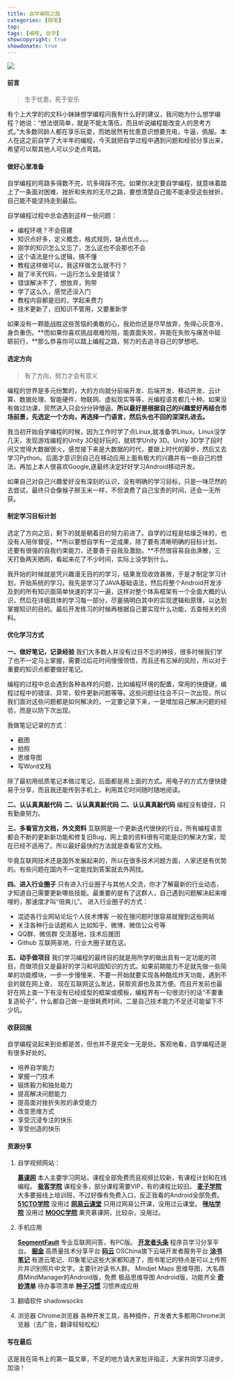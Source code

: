 ```yaml
---
title: 自学编程之路
categories: [随笔]
top:
tags: [编程, 自学]
showcopyright: true
showdonate: true
---
```




![](http://upload-images.jianshu.io/upload_images/1001659-7535c9e3fe16240d?imageMogr2/auto-orient/strip%7CimageView2/2/w/1240)

#### 前言
> 生于忧患，死于安乐

有个上大学的的文科小妹妹想学编程问我有什么好的建议，我问她为什么想学编程？她说：“想法很简单，就是不能太落伍，而且听说编程能改变人的思考方式。”大多数同龄人都在享乐玩耍，而她居然有忧患意识想要充电，牛逼，佩服。本人在这之前自学了大半年的编程，今天就把自学过程中遇到问题和经验分享出来，希望可以帮其他人可以少走点弯路。
<!--more-->
#### 做好心里准备

自学编程的弯路多得数不完，坑多得踩不完。如果你决定要自学编程，就意味着踏上了一条面对困难、挫折和失败的无尽之路，要想清楚自己能不能承受这些挫折，自己能不能坚持走到最后。

自学编程过程中总会遇到这样一些问题：
* 编程环境？不会搭建
* 知识点好多，定义概念，格式规则，缺点优点。。。
* 刚学的知识怎么又忘了，怎么这也不会那也不会
* 这个语法是什么逻辑，搞不懂
* 教程这样做可以，我这样做怎么就不行？
* 敲了半天代码，一运行怎么全是错误？
* 错误解决不了，想放弃，狗带
* 学了这么久，感觉还没入门
* 教程内容都是旧的，学起来费力
* 技术更新了，旧知识不管用，又要重新学

如果没有一颗能战胜这些苦恼的勇敢的心，我劝你还是尽早放弃，免得心灰意冷，身负重伤。**而如果你喜欢挑战艰难险阻，能直面失败，并能在失败与痛苦中砥砺前行，**那么恭喜你可以踏上编程之路，努力的去追寻自己的梦想吧。

#### 选定方向
> 有了方向，努力才会有意义

编程的世界是多元纷繁的，大的方向就分前端开发、后端开发、移动开发、云计算、数据处理、智能硬件、物联网、虚拟现实等等，光编程语言都几十种。如果没有做过功课，贸然进入只会分分钟懵逼。**所以最好是根据自己的兴趣爱好再结合市场前景，先选定一个方向，再选择一门语言，然后头也不回的深深扎进去。**

我当初开始自学编程的时候，因为工作时学了点Linux,就准备学Linux。Linux没学几天，发现游戏编程的Unity 3D挺好玩的，就转学Unity 3D。Unity 3D学了段时间又觉得大数据很火，感觉接下来是大数据的时代，要跟上时代的脚步，然后又去学习Python。后面才意识到自己在移动应用上面有极大的兴趣并有一些自己的想法，再加上本人很喜欢Google,遂最终决定好好学习Android移动开发。

如果自己对自己兴趣爱好没有深刻的认识，没有明确的学习目标，只是一味茫然的去尝试，最终只会像猴子掰玉米一样，不但浪费了自己宝贵的时间，还会一无所获。

#### 制定学习目标计划
选定了方向之后，剩下的就是朝着目的努力前进了。自学的过程是枯燥乏味的，也没有人陪伴督促，**所以要想自学有一定成果，除了要有清晰明确的目标计划，还要有很强的自我约束能力，还要善于自我及激励。**不然很容易自由涣散，三天打鱼两天晒网，看起来花了不少时间，实际上没学到什么。

我开始的时候就是凭兴趣漫无目的的学习，结果发现收效甚微，于是才制定学习计划，开始系统的学习。我先是学习了JAVA基础语法，然后将整个Android开发涉及到的所有知识面简单快速的学习一遍，这样对整个体系框架有一个全面大概的认识，然后在详细具体的学习每一部分，尽量搞明白其中的实现逻辑和原理，以达到掌握知识的目的。最后开发练习的时候再根据自己要实现什么功能，去查相关的资料。

#### 优化学习方式
**一、做好笔记，记录经验**
我们大多数人并没有过目不忘的神技，很多时候我们学了也不一定马上掌握，需要过后花时间慢慢领悟，而且还有忘掉的风险，所以对于重要的知识点都要做好笔记。

编程的过程中总会遇到各种各样的问题，比如编程环境的配置，常用的快捷键，编程过程中的错误、异常，软件更新问题等等。这些问题往往会不只一次出现，所以我们面对这些问题都是如何解决的，一定要记录下来，一是增加自己解决问题的经验，而是以防下次出现。

我做笔记记录的方式：
* 截图
* 拍照
* 思维导图
* 写Word文档

除了最初用纸质笔记本做过笔记，后面都是用上面的方式。用电子的方式方便快捷易于分享，而且我还能传到手机上，利用其它时间随时随地阅读。

**二、认认真真敲代码**
**二、认认真真敲代码**
**二、认认真真敲代码**
编程没有捷径，只有勤奋努力。

**三、多看官方文档，外文资料**
互联网是一个更新迭代很快的行业，所有编程语言都会不断的更新新功能和修复旧Bug，网上查的资料很有可能是旧的解决方案，现在已经不适用了。所以最好最快的方法就是查看官方文档。

毕竟互联网技术还是国外发展起来的，所以在很多技术问题方面，人家还是有优势的。有些问题在国内不一定能找到答案就去外网找。

**四、进入行业圈子**
只有进入行业圈子与其他人交流，你才了解最新的行业动态，才知道自己需要更新哪些技能。最重要的是有了这群人，自己遇到问题解决起来嗖嗖的，那速度才叫“倍爽儿”。
进入行业圈子的方式：
* 混迹各行业网站论坛个人技术博客
  一般在搜问题时很容易就搜到这些网站
* 关注各种行业话题和人
  比如知乎、微博、微信公众号等
* QQ群、微信群
  交流基地，技术后援团
* Github
  互联网圣地，行业大圈子就在这。

**五、动手做项目**
我们学习编程的最终目的就是用所学的做出具有一定功能的项目，而做项目又是最好的学习和巩固知识的方式。如果前期能力不足就先做一些简单的功能模块，一步一步慢慢来，不要一开始就要实现各种酷炫炸天功能，遇到不会的就在网上查， 现在互联网这么发达，获取资源也及其方便。而且开发前也最好在网上查一下有没有已经成型的框架或模板，编程界有一句很流行的话“不要重复造轮子”，什么都自己做一是很耗费时间，二是自己技术能力不足还可能留下不少坑。

#### 收获回报 ####

自学编程说起来到处都是苦，但也并不是完全一无是处。客观地看，自学编程还是有很多好处的。
* 培养自学能力
* 掌握一门技术
* 锻炼毅力和独处能力
* 提高解决问题能力
* 提高面对挫折失败的承受能力
* 改变思维方式
* 享受沉浸专注的快乐
* 享受创造的快乐

#### 资源分享 ####
1. 自学视频网站：

   **[慕课网](http://www.imooc.com)**  本人主要学习网站，课程全部免费而且视频比较新，有课程计划和在线编程。
   **[极客学院](http://www.jikexueyuan.com)**  课程全多，部分课程需要VIP，有的课程比较旧。
   **[麦子学院](http://www.maiziedu.com)**  大多要报线上培训班，不过好像有免费入口，反正我看的Android全部免费。
   **[51CTO学院](http://edu.51cto.com/?www)**  没用过
   **[网易云课堂](http://study.163.com/)**  只用过网易公开课，没用过云课堂。
   **[咪咕学院](http://www.miguxue.com/)**  没用过
   **[MOOC学院](http://mooc.guokr.com/)** 果壳慕课网，比较杂，没用过。
2. 手机应用

   **[SegmentFault](https://segmentfault.com/)**  专业互联网问答，有PC版。
   **[开发者头条](http://toutiao.io/)**  程序员学习分享平台。
   **[掘金](http://gold.xitu.io/welcome)**  高质量技术分享平台
   **[码云](http://git.oschina.net/)**  OSChina旗下云端开发者服务平台
   **[涂书笔记](http://biji.baidu.com/inotes/)**  有道云笔记、印象笔记这些大家都知道了，图书笔记的特点是可以上传照片并识别照片中文字。主要针对读书人群。
   Mindjet Maps   思维导图，大名鼎鼎MindManager的Android版，免费
   极品思维导图 Android版，功能齐全
   **[奇妙清单](https://www.wunderlist.com/zh/)**  待办事项清单
   **[种子习惯](http://www.idothing.com/)**  习惯养成应用
3. 翻墙软件
   shadowsocks
4. 浏览器
   Chrome浏览器 各种开发工具，各种插件，开发者大多都用Chrome浏览器（去广告，翻译轻轻松松）

#### 写在最后 ####
这是我在简书上的第一篇文章，不足的地方请大家批评指正，大家共同学习进步，加油！
